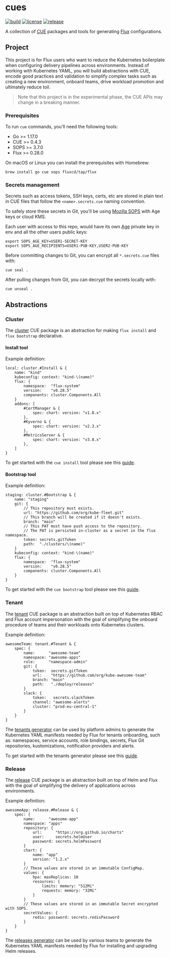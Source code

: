 # cues

[![build](https://github.com/fluxcd/cues/workflows/build/badge.svg)](https://github.com/fluxcd/cues/actions)
[![license](https://img.shields.io/github/license/fluxcd/cues.svg)](https://github.com/fluxcd/cues/blob/main/LICENSE)
[![release](https://img.shields.io/github/v/tag/fluxcd/cues?include_prereleases&label=release)](https://github.com/fluxcd/cues/tags)

A collection of [CUE](https://cuelang.org) packages and tools for generating [Flux](https://fluxcd.io) configurations.

## Project

This project is for Flux users who want to reduce the Kubernetes boilerplate when configuring delivery pipelines across
environments. Instead of working with Kubernetes YAML, you will build abstractions with CUE, encode good
practices and validation to simplify complex tasks such as creating a new environment, onboard teams, drive workload
promotion and ultimately reduce toil.

> Note that this project is in the experimental phase, the CUE APIs may change in a breaking manner.

### Prerequisites

To run `cue` commands, you'll need the following tools:

- Go >= 1.17.0
- CUE >= 0.4.3
- SOPS >= 3.7.0
- Flux >= 0.28.0

On macOS or Linux you can install the prerequisites with Homebrew:

```shell
brew install go cue sops fluxcd/tap/flux
```

### Secrets management

Secrets such as access tokens, SSH keys, certs, etc are stored in plain text in CUE files
that follow the `<name>.secrets.cue` naming convention.

To safely store these secrets in Git, you'll be using [Mozilla SOPS](https://github.com/mozilla/sops)
with Age keys or cloud KMS.

Each user with access to this repo, would have its own [Age](https://github.com/FiloSottile/age)
private key in env and all the other users public keys:

```shell
export SOPS_AGE_KEY=USER1-SECRET-KEY
export SOPS_AGE_RECIPIENTS=USER1-PUB-KEY,USER2-PUB-KEY
```

Before committing changes to Git, you can encrypt all `*.secrets.cue` files with:

```shell
cue seal .
```

After pulling changes from Git, you can decrypt the secrets locally with:

```shell
cue unseal .
```

## Abstractions

### Cluster

The [cluster](pkg/cluster) CUE package is an abstraction for making `flux install` and `flux bootstrap` declarative.

#### Install tool

Example definition:

```cue
local: cluster.#Install & {
	name: "kind"
	kubeconfig: context: "kind-\(name)"
	flux: {
		namespace:  "flux-system"
		version:    "v0.28.5"
		components: cluster.Components.All
	}
	addons: [
		#CertManager & {
			spec: chart: version: "v1.8.x"
		},
		#Kyverno & {
			spec: chart: version: "v2.3.x"
		},
		#MetricsServer & {
			spec: chart: version: "v3.8.x"
		},
	]
}
```

To get started with the `cue install` tool please see this [guide](tools/install).

#### Bootstrap tool

Example definition:

```cue
staging: cluster.#Bootstrap & {
	name: "staging"
	git: {
		// This repository must exists.
		url: "https://github.com/org/kube-fleet.git"
		// This branch will be created if it doesn't exists.
		branch: "main"
		// This PAT must have push access to the repository.
		// The PAT is persisted in-cluster as a secret in the flux namespace.
		token: secrets.gitToken
		path:  "./clusters/\(name)"
	}
	kubeconfig: context: "kind-\(name)"
	flux: {
		namespace:  "flux-system"
		version:    "v0.28.5"
		components: cluster.Components.All
	}
}
```

To get started with the `cue bootstrap` tool please see this [guide](tools/bootstrap).

### Tenant

The [tenant](pkg/tenant) CUE package is an abstraction built on top of Kubernetes RBAC and Flux account impersonation
with the goal of simplifying the onboard procedure of teams and their workloads onto Kubernetes clusters.

Example definition:

```cue
awesomeTeam: tenant.#Tenant & {
	spec: {
		name:      "awesome-team"
		namespace: "awesome-apps"
		role:      "namespace-admin"
		git: {
			token:  secrets.gitToken
			url:    "https://github.com/org/kube-awesome-team"
			branch: "main"
			path:   "./deploy/releases"
		}
		slack: {
			token:   secrets.slackToken
			channel: "awesome-alerts"
			cluster: "prod-eu-central-1"
		}
	}
}
```

The [tenants generator](generators/tenants) can be used by platform admins to generate the Kubernetes YAML
manifests needed by Flux for tenants onboarding, such as: namespaces, service accounts, role bindings, secrets,
Flux Git repositories, kustomizations, notification providers and alerts.

To get started with the tenants generator please see this [guide](generators/tenants/README.md).

### Release

The [release](pkg/tenant) CUE package is an abstraction built on top of Helm and Flux
with the goal of simplifying the delivery of applications across environments.

Example definition:

```cue
awesomeApp: release.#Release & {
	spec: {
		name:      "awesome-app"
		namespace: "apps"
		repository: {
			url:      "https://org.github.io/charts"
			user:     secrets.helmUser
			password: secrets.helmPassword
		}
		chart: {
			name: "app"
			version: "1.2.x"
		}
		// These values are stored in an immutable ConfigMap.
		values: {
			hpa: maxReplicas: 10
			resources: {
				limits: memory: "512Mi"
				requests: memory: "32Mi"
			}
		}
		// These values are stored in an immutable Secret encrypted with SOPS.
		secretValues: {
			redis: password: secrets.redisPassword
		}
	}
}
```

The [releases generator](generators/releases) can be used by various teams to generate the Kubernetes YAML
manifests needed by Flux for installing and upgrading Helm releases.
